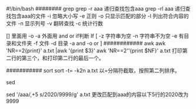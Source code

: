 #!/bin/bash
######## 	grep
grep -r aaa 递归查找包含aaa
grep -rl aaa 递归查找包含aaa的文件
-i  忽略大小写
-e  正则
-o  只显示匹配的部分
-l 列出符合内容的文件
-n 显示列号
-v 翻转查找
-c 统计行数

[] 里面用 -o -a 外面用 and or
if判断
If  [
-z     字符串为空 
-n 		字符串不为空
-e 		有目录和文件夹
-f		文件
-d		目录
-a 		and
-o 		or
]
############      awk
awk 'NR==2{print}' a.txt |awk '{print $3}'
awk 'NR==2''{print $NF}' a.txt
打印第二行的第三个，和打印第二行的最后一个。

###########       sort
sort -t= -k2n a.txt
以=分隔符截取，按照第二列排序。

sed

sed   '/aaa/,+5 s/2020/9999/g' a.txt
更改匹配到aaa的内容以下5行的2020改为9999

